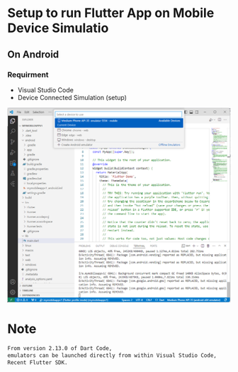 # Setup to run Flutter App on Mobile Device Simulatio

## On Android

### Requirment

+ Visual Studio Code
+ Device Connected Simulation (setup)

<img src ="demo/deviceConnected.png">


# Note


```
From version 2.13.0 of Dart Code,
emulators can be launched directly from within Visual Studio Code,
Recent Flutter SDK.
```
